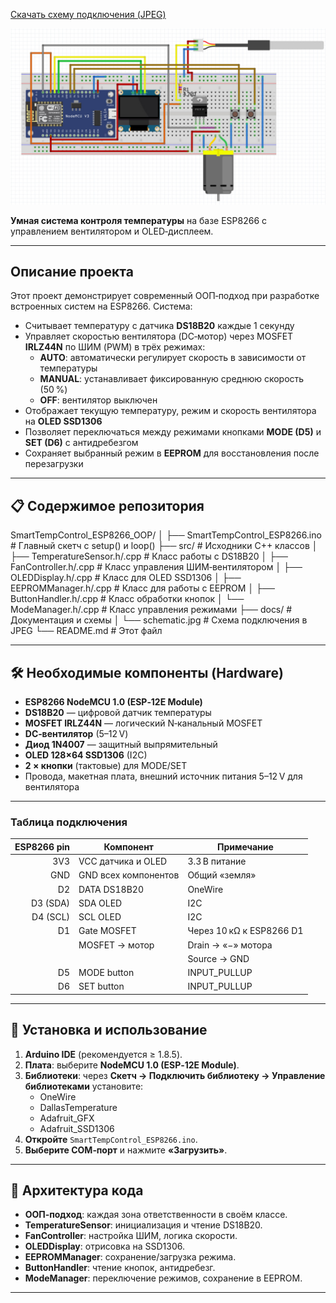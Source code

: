 [Скачать схему подключения (JPEG)](docs/schematic.jpg)

![Схема подключения](docs/schematic.jpg)

**Умная система контроля температуры** на базе ESP8266 с управлением вентилятором и OLED‑дисплеем.

---

## Описание проекта

Этот проект демонстрирует современный ООП‑подход при разработке встроенных систем на ESP8266. Система:

- Считывает температуру с датчика **DS18B20** каждые 1 секунду  
- Управляет скоростью вентилятора (DC‑мотор) через MOSFET **IRLZ44N** по ШИМ (PWM) в трёх режимах:  
  - **AUTO**: автоматически регулирует скорость в зависимости от температуры  
  - **MANUAL**: устанавливает фиксированную среднюю скорость (50 %)  
  - **OFF**: вентилятор выключен  
- Отображает текущую температуру, режим и скорость вентилятора на **OLED SSD1306**  
- Позволяет переключаться между режимами кнопками **MODE (D5)** и **SET (D6)** с антидребезгом  
- Сохраняет выбранный режим в **EEPROM** для восстановления после перезагрузки  

---

## 📋 Содержимое репозитория



SmartTempControl\_ESP8266\_OOP/
│
├── SmartTempControl\_ESP8266.ino   # Главный скетч с setup() и loop()
├── src/                           # Исходники C++ классов
│   ├── TemperatureSensor.h/.cpp   # Класс работы с DS18B20
│   ├── FanController.h/.cpp       # Класс управления ШИМ‑вентилятором
│   ├── OLEDDisplay.h/.cpp         # Класс для OLED SSD1306
│   ├── EEPROMManager.h/.cpp       # Класс для работы с EEPROM
│   ├── ButtonHandler.h/.cpp       # Класс обработки кнопок
│   └── ModeManager.h/.cpp         # Класс управления режимами
├── docs/                          # Документация и схемы
│   └── schematic.jpg              # Схема подключения в JPEG
└── README.md                      # Этот файл


---

## 🛠️ Необходимые компоненты (Hardware)

- **ESP8266 NodeMCU 1.0 (ESP‑12E Module)**  
- **DS18B20** — цифровой датчик температуры  
- **MOSFET IRLZ44N** — логический N‑канальный MOSFET  
- **DC‑вентилятор** (5–12 V)  
- **Диод 1N4007** — защитный выпрямительный  
- **OLED 128×64 SSD1306** (I2C)  
- **2 × кнопки** (тактовые) для MODE/SET  
- Провода, макетная плата, внешний источник питания 5–12 V для вентилятора  

---

### Таблица подключения

| ESP8266 pin | Компонент               | Примечание                  |
|------------:|-------------------------|-----------------------------|
| 3V3         | VCC датчика и OLED      | 3.3 В питание             |
| GND         | GND всех компонентов    | Общий «земля»             |
| D2          | DATA DS18B20            | OneWire                   |
| D3 (SDA)    | SDA OLED                | I2C                       |
| D4 (SCL)    | SCL OLED                | I2C                       |
| D1          | Gate MOSFET             | Через 10 кΩ к ESP8266 D1  |
|             | MOSFET → мотор          | Drain → «−» мотора        |
|             |                         | Source → GND              |
| D5          | MODE button             | INPUT_PULLUP              |
| D6          | SET button              | INPUT_PULLUP              |

---

## 🔧 Установка и использование

1. **Arduino IDE** (рекомендуется ≥ 1.8.5).  
2. **Плата**: выберите **NodeMCU 1.0 (ESP‑12E Module)**.  
3. **Библиотеки**: через **Скетч → Подключить библиотеку → Управление библиотеками** установите:  
   - OneWire  
   - DallasTemperature  
   - Adafruit_GFX  
   - Adafruit_SSD1306  
4. **Откройте** `SmartTempControl_ESP8266.ino`.  
5. **Выберите COM‑порт** и нажмите **«Загрузить»**.  

---

## 📂 Архитектура кода

- **OOП‑подход**: каждая зона ответственности в своём классе.  
- **TemperatureSensor**: инициализация и чтение DS18B20.  
- **FanController**: настройка ШИМ, логика скорости.  
- **OLEDDisplay**: отрисовка на SSD1306.  
- **EEPROMManager**: сохранение/загрузка режима.  
- **ButtonHandler**: чтение кнопок, антидребезг.  
- **ModeManager**: переключение режимов, сохранение в EEPROM.  

---

